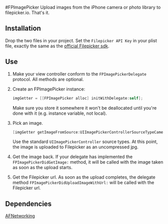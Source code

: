 #FPImagePicker
Upload images from the iPhone camera or photo library to filepicker.io.  That's it.

## Installation

Drop the two files in your project.  Set the `Filepicker API Key` in your plist file, exactly the same as the [official Filepicker sdk](https://developers.filepicker.io/docs/ios/).

## Use

1. Make your view controller conform to the `FPImagePickerDelegate` protocol.  All methods are optional.

2. Create an FPImagePicker instance:
   ```Objective-C
   imgGetter = [[FPImagePicker alloc] initWithDelegate:self];
   ```
   Make sure you store it somewhere it won't be deallocated until you're done with it (e.g. instance variable, not local).

3. Pick an image.
   ```Objective-C
   [imgGetter getImageFromSource:UIImagePickerControllerSourceTypeCamera];
   ```
   Use the standard `UIImagePickerController` source types.
   At this point, the image is uploaded to Filepicker as an uncompressed jpg.

4. Get the image back.  If your delegate has implemented the `FPImagePickerDidGetImage:` method, it will be called with the image taken as soon as the upload starts.

5. Get the Filepicker url.  As soon as the upload completes, the delegate method `FPImagePickerDidUploadImageWithUrl:` will be called with the Filepicker url.

## Dependencies

[AFNetworking](https://github.com/AFNetworking/AFNetworking)
